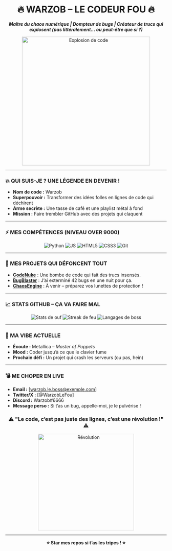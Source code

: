 <div align="center">
  <h1>🔥 WARZOB – LE CODEUR FOU 🔥</h1>
  <p><strong><em>Maître du chaos numérique | Dompteur de bugs | Créateur de trucs qui explosent (pas littéralement... ou peut-être que si ?)</em></strong></p>
  <img src="https://media.giphy.com/media/26FPy3QZQqGtDcrja/giphy.gif" alt="Explosion de code" width="400"/>
</div>

---

### 💥 QUI SUIS-JE ? UNE LÉGENDE EN DEVENIR !
- **Nom de code :** Warzob  
- **Superpouvoir :** Transformer des idées folles en lignes de code qui déchirent  
- **Arme secrète :** Une tasse de café et une playlist métal à fond  
- **Mission :** Faire trembler GitHub avec des projets qui claquent  

---

### ⚡ MES COMPÉTENCES (NIVEAU OVER 9000)
<p align="center">
  <img src="https://img.shields.io/badge/Python-FFD43B?style=for-the-badge&logo=python&logoColor=blue" alt="Python"/> 
  <img src="https://img.shields.io/badge/JavaScript-F7DF1E?style=for-the-badge&logo=javascript&logoColor=black" alt="JS"/> 
  <img src="https://img.shields.io/badge/HTML5-E34F26?style=for-the-badge&logo=html5&logoColor=white" alt="HTML5"/> 
  <img src="https://img.shields.io/badge/CSS3-1572B6?style=for-the-badge&logo=css3&logoColor=white" alt="CSS3"/> 
  <img src="https://img.shields.io/badge/Git-F05032?style=for-the-badge&logo=git&logoColor=white" alt="Git"/> 
</p>

---

### 🌋 MES PROJETS QUI DÉFONCENT TOUT
- **[CodeNuke](#)** : Une bombe de code qui fait des trucs insensés.  
- **[BugBlaster](#)** : J’ai exterminé 42 bugs en une nuit pour ça.  
- **[ChaosEngine](#)** : À venir – préparez vos lunettes de protection !  

---

### 📈 STATS GITHUB – ÇA VA FAIRE MAL
<div align="center">
  <img src="https://github-readme-stats.vercel.app/api?username=Warzob&show_icons=true&theme=dracula&hide_border=true" alt="Stats de ouf"/>
  <img src="https://github-readme-streak-stats.herokuapp.com/?user=Warzob&theme=dracula&hide_border=true" alt="Streak de feu"/>
  <img src="https://github-readme-stats.vercel.app/api/top-langs/?username=Warzob&layout=compact&theme=dracula&hide_border=true" alt="Langages de boss"/>
</div>

---

### 🎸 MA VIBE ACTUELLE
- **Écoute :** Metallica – *Master of Puppets*  
- **Mood :** Coder jusqu’à ce que le clavier fume  
- **Prochain défi :** Un projet qui crash les serveurs (ou pas, hein)  

---

### 💣 ME CHOPER EN LIVE
- **Email :** [warzob.le.boss@exemple.com]  
- **Twitter/X :** [@WarzobLeFou]  
- **Discord :** Warzob#6666  
- **Message perso :** Si t’as un bug, appelle-moi, je le pulvérise !  

<div align="center">
  <h3>⚠️ "Le code, c’est pas juste des lignes, c’est une révolution !" ⚠️</h3>
  <img src="https://media.giphy.com/media/3o7TKz2b3wyk65bD7a/giphy.gif" alt="Révolution" width="300"/>
</div>

---

<p align="center">
  <strong>⭐ Star mes repos si t’as les tripes ! ⭐</strong>
</p>
